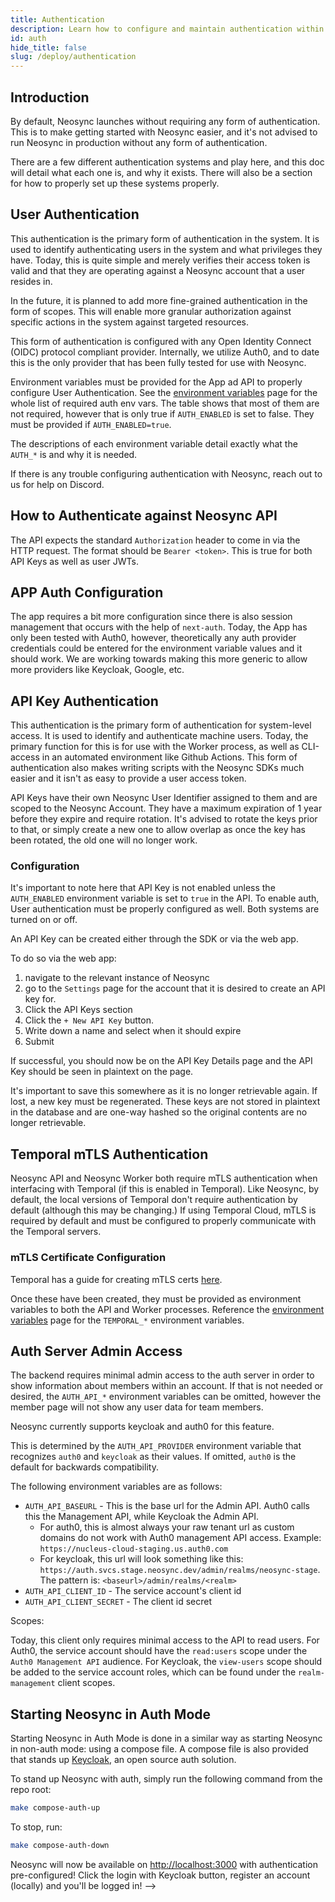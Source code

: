 ```yaml
---
title: Authentication
description: Learn how to configure and maintain authentication within Neosync open source
id: auth
hide_title: false
slug: /deploy/authentication
---
```


## Introduction

By default, Neosync launches without requiring any form of authentication. This is to make getting started with Neosync easier, and it's not advised to run Neosync in production without any form of authentication.

There are a few different authentication systems and play here, and this doc will detail what each one is, and why it exists.
There will also be a section for how to properly set up these systems properly.

## User Authentication

This authentication is the primary form of authentication in the system. It is used to identify authenticating users in the system and what privileges they have.
Today, this is quite simple and merely verifies their access token is valid and that they are operating against a Neosync account that a user resides in.

In the future, it is planned to add more fine-grained authentication in the form of scopes. This will enable more granular authorization against specific actions in the system against targeted resources.

This form of authentication is configured with any Open Identity Connect (OIDC) protocol compliant provider.
Internally, we utilize Auth0, and to date this is the only provider that has been fully tested for use with Neosync.

Environment variables must be provided for the App ad API to properly configure User Authentication.
See the [environment variables](/deploy/environment-variables.md) page for the whole list of required auth env vars.
The table shows that most of them are not required, however that is only true if `AUTH_ENABLED` is set to false. They must be provided if `AUTH_ENABLED=true`.

The descriptions of each environment variable detail exactly what the `AUTH_*` is and why it is needed.

If there is any trouble configuring authentication with Neosync, reach out to us for help on Discord.

## How to Authenticate against Neosync API

The API expects the standard `Authorization` header to come in via the HTTP request. The format should be `Bearer <token>`. This is true for both API Keys as well as user JWTs.

## APP Auth Configuration

The app requires a bit more configuration since there is also session management that occurs with the help of `next-auth`.
Today, the App has only been tested with Auth0, however, theoretically any auth provider credentials could be entered for the environment variable values and it should work.
We are working towards making this more generic to allow more providers like Keycloak, Google, etc.

## API Key Authentication

This authentication is the primary form of authentication for system-level access. It is used to identify and authenticate machine users.
Today, the primary function for this is for use with the Worker process, as well as CLI-access in an automated environment like Github Actions.
This form of authentication also makes writing scripts with the Neosync SDKs much easier and it isn't as easy to provide a user access token.

API Keys have their own Neosync User Identifier assigned to them and are scoped to the Neosync Account.
They have a maximum expiration of 1 year before they expire and require rotation.
It's advised to rotate the keys prior to that, or simply create a new one to allow overlap as once the key has been rotated, the old one will no longer work.

### Configuration

It's important to note here that API Key is not enabled unless the `AUTH_ENABLED` environment variable is set to `true` in the API.
To enable auth, User authentication must be properly configured as well. Both systems are turned on or off.

An API Key can be created either through the SDK or via the web app.

To do so via the web app:

1. navigate to the relevant instance of Neosync
2. go to the `Settings` page for the account that it is desired to create an API key for.
3. Click the API Keys section
4. Click the `+ New API Key` button.
5. Write down a name and select when it should expire
6. Submit

If successful, you should now be on the API Key Details page and the API Key should be seen in plaintext on the page.

It's important to save this somewhere as it is no longer retrievable again. If lost, a new key must be regenerated.
These keys are not stored in plaintext in the database and are one-way hashed so the original contents are no longer retrievable.

## Temporal mTLS Authentication

Neosync API and Neosync Worker both require mTLS authentication when interfacing with Temporal (if this is enabled in Temporal).
Like Neosync, by default, the local versions of Temporal don't require authentication by default (although this may be changing.)
If using Temporal Cloud, mTLS is required by default and must be configured to properly communicate with the Temporal servers.

### mTLS Certificate Configuration

Temporal has a guide for creating mTLS certs [here](https://docs.temporal.io/cloud/certificates#use-tcld-to-generate-certificates).

Once these have been created, they must be provided as environment variables to both the API and Worker processes.
Reference the [environment variables](/deploy/environment-variables.md) page for the `TEMPORAL_*` environment variables.

## Auth Server Admin Access

The backend requires minimal admin access to the auth server in order to show information about members within an account.
If that is not needed or desired, the `AUTH_API_*` environment variables can be omitted, however the member page will not show any user data for team members.

Neosync currently supports keycloak and auth0 for this feature.

This is determined by the `AUTH_API_PROVIDER` environment variable that recognizes `auth0` and `keycloak` as their values. If omitted, `auth0` is the default for backwards compatibility.

The following environment variables are as follows:

- `AUTH_API_BASEURL` - This is the base url for the Admin API. Auth0 calls this the Management API, while Keycloak the Admin API.
  - For auth0, this is almost always your raw tenant url as custom domains do not work with Auth0 management API access. Example: `https://nucleus-cloud-staging.us.auth0.com`
  - For keycloak, this url will look something like this: `https://auth.svcs.stage.neosync.dev/admin/realms/neosync-stage`. The pattern is: `<baseurl>/admin/realms/<realm>`
- `AUTH_API_CLIENT_ID` - The service account's client id
- `AUTH_API_CLIENT_SECRET` - The client id secret

Scopes:

Today, this client only requires minimal access to the API to read users.
For Auth0, the service account should have the `read:users` scope under the `Auth0 Management API` audience.
For Keycloak, the `view-users` scope should be added to the service account roles, which can be found under the `realm-management` client scopes.

## Starting Neosync in Auth Mode

Starting Neosync in Auth Mode is done in a similar way as starting Neosync in non-auth mode: using a compose file. A compose file is also provided that stands up [Keycloak](https://keycloak.org), an open source auth solution.

To stand up Neosync with auth, simply run the following command from the repo root:

```sh
make compose-auth-up
```

To stop, run:

```sh
make compose-auth-down
```

Neosync will now be available on [http://localhost:3000](http://localhost:3000) with authentication pre-configured!
Click the login with Keycloak button, register an account (locally) and you'll be logged in! -->
